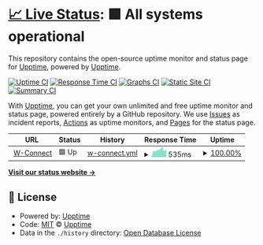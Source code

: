 # [📈 Live Status](https://upptime.github.io/upptime): <!--live status--> **🟩 All systems operational**

This repository contains the open-source uptime monitor and status page for [Upptime](https://upptime.js.org), powered by [Upptime](https://github.com/upptime/upptime).

[![Uptime CI](https://github.com/hamza-abed/uptime/workflows/Uptime%20CI/badge.svg)](https://github.com/hamza-abed/uptime/actions?query=workflow%3A%22Uptime+CI%22)
[![Response Time CI](https://github.com/hamza-abed/uptime/workflows/Response%20Time%20CI/badge.svg)](https://github.com/hamza-abed/uptime/actions?query=workflow%3A%22Response+Time+CI%22)
[![Graphs CI](https://github.com/hamza-abed/uptime/workflows/Graphs%20CI/badge.svg)](https://github.com/hamza-abed/uptime/actions?query=workflow%3A%22Graphs+CI%22)
[![Static Site CI](https://github.com/hamza-abed/uptime/workflows/Static%20Site%20CI/badge.svg)](https://github.com/hamza-abed/uptime/actions?query=workflow%3A%22Static+Site+CI%22)
[![Summary CI](https://github.com/hamza-abed/uptime/workflows/Summary%20CI/badge.svg)](https://github.com/hamza-abed/uptime/actions?query=workflow%3A%22Summary+CI%22)

With [Upptime](https://upptime.js.org), you can get your own unlimited and free uptime monitor and status page, powered entirely by a GitHub repository. We use [Issues](https://github.com/upptime/upptime/issues) as incident reports, [Actions](https://github.com/hamza-abed/uptime/actions) as uptime monitors, and [Pages](https://upptime.github.io/upptime) for the status page.

<!--start: status pages-->
<!-- This summary is generated by Upptime (https://github.com/upptime/upptime) -->
<!-- Do not edit this manually, your changes will be overwritten -->
<!-- prettier-ignore -->
| URL | Status | History | Response Time | Uptime |
| --- | ------ | ------- | ------------- | ------ |
| <img alt="" src="https://icons.duckduckgo.com/ip3/w-connect.wimova.com.ico" height="13"> [W-Connect](https://w-connect.wimova.com/) | 🟩 Up | [w-connect.yml](https://github.com/hamza-abed/uptime/commits/HEAD/history/w-connect.yml) | <details><summary><img alt="Response time graph" src="./graphs/w-connect/response-time-week.png" height="20"> 535ms</summary><br><a href="https://hamza-abed.github.io/uptime/history/w-connect"><img alt="Response time 493" src="https://img.shields.io/endpoint?url=https%3A%2F%2Fraw.githubusercontent.com%2Fhamza-abed%2Fuptime%2FHEAD%2Fapi%2Fw-connect%2Fresponse-time.json"></a><br><a href="https://hamza-abed.github.io/uptime/history/w-connect"><img alt="24-hour response time 677" src="https://img.shields.io/endpoint?url=https%3A%2F%2Fraw.githubusercontent.com%2Fhamza-abed%2Fuptime%2FHEAD%2Fapi%2Fw-connect%2Fresponse-time-day.json"></a><br><a href="https://hamza-abed.github.io/uptime/history/w-connect"><img alt="7-day response time 535" src="https://img.shields.io/endpoint?url=https%3A%2F%2Fraw.githubusercontent.com%2Fhamza-abed%2Fuptime%2FHEAD%2Fapi%2Fw-connect%2Fresponse-time-week.json"></a><br><a href="https://hamza-abed.github.io/uptime/history/w-connect"><img alt="30-day response time 505" src="https://img.shields.io/endpoint?url=https%3A%2F%2Fraw.githubusercontent.com%2Fhamza-abed%2Fuptime%2FHEAD%2Fapi%2Fw-connect%2Fresponse-time-month.json"></a><br><a href="https://hamza-abed.github.io/uptime/history/w-connect"><img alt="1-year response time 493" src="https://img.shields.io/endpoint?url=https%3A%2F%2Fraw.githubusercontent.com%2Fhamza-abed%2Fuptime%2FHEAD%2Fapi%2Fw-connect%2Fresponse-time-year.json"></a></details> | <details><summary><a href="https://hamza-abed.github.io/uptime/history/w-connect">100.00%</a></summary><a href="https://hamza-abed.github.io/uptime/history/w-connect"><img alt="All-time uptime 99.85%" src="https://img.shields.io/endpoint?url=https%3A%2F%2Fraw.githubusercontent.com%2Fhamza-abed%2Fuptime%2FHEAD%2Fapi%2Fw-connect%2Fuptime.json"></a><br><a href="https://hamza-abed.github.io/uptime/history/w-connect"><img alt="24-hour uptime 100.00%" src="https://img.shields.io/endpoint?url=https%3A%2F%2Fraw.githubusercontent.com%2Fhamza-abed%2Fuptime%2FHEAD%2Fapi%2Fw-connect%2Fuptime-day.json"></a><br><a href="https://hamza-abed.github.io/uptime/history/w-connect"><img alt="7-day uptime 100.00%" src="https://img.shields.io/endpoint?url=https%3A%2F%2Fraw.githubusercontent.com%2Fhamza-abed%2Fuptime%2FHEAD%2Fapi%2Fw-connect%2Fuptime-week.json"></a><br><a href="https://hamza-abed.github.io/uptime/history/w-connect"><img alt="30-day uptime 99.77%" src="https://img.shields.io/endpoint?url=https%3A%2F%2Fraw.githubusercontent.com%2Fhamza-abed%2Fuptime%2FHEAD%2Fapi%2Fw-connect%2Fuptime-month.json"></a><br><a href="https://hamza-abed.github.io/uptime/history/w-connect"><img alt="1-year uptime 99.85%" src="https://img.shields.io/endpoint?url=https%3A%2F%2Fraw.githubusercontent.com%2Fhamza-abed%2Fuptime%2FHEAD%2Fapi%2Fw-connect%2Fuptime-year.json"></a></details>

<!--end: status pages-->

[**Visit our status website →**](https://upptime.github.io/upptime)

## 📄 License

- Powered by: [Upptime](https://github.com/upptime/upptime)
- Code: [MIT](./LICENSE) © [Upptime](https://upptime.js.org)
- Data in the `./history` directory: [Open Database License](https://opendatacommons.org/licenses/odbl/1-0/)
